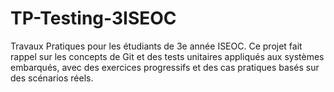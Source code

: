 # TP-Testing-3ISEOC
Travaux Pratiques pour les étudiants de 3e année ISEOC. Ce projet fait rappel sur les concepts de Git et des tests unitaires appliqués aux systèmes embarqués, avec des exercices progressifs et des cas pratiques basés sur des scénarios réels.
